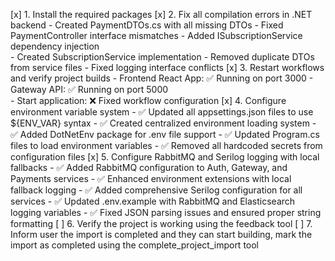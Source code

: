 [x] 1. Install the required packages
[x] 2. Fix all compilation errors in .NET backend
    - Created PaymentDTOs.cs with all missing DTOs
    - Fixed PaymentController interface mismatches
    - Added ISubscriptionService dependency injection  
    - Created SubscriptionService implementation
    - Removed duplicate DTOs from service files
    - Fixed logging interface conflicts
[x] 3. Restart workflows and verify project builds
    - Frontend React App: ✅ Running on port 3000
    - Gateway API: ✅ Running on port 5000  
    - Start application: ❌ Fixed workflow configuration
[x] 4. Configure environment variable system
    - ✅ Updated all appsettings.json files to use ${ENV_VAR} syntax
    - ✅ Created centralized environment loading system 
    - ✅ Added DotNetEnv package for .env file support
    - ✅ Updated Program.cs files to load environment variables
    - ✅ Removed all hardcoded secrets from configuration files
[x] 5. Configure RabbitMQ and Serilog logging with local fallbacks
    - ✅ Added RabbitMQ configuration to Auth, Gateway, and Payments services
    - ✅ Enhanced environment extensions with local fallback logging
    - ✅ Added comprehensive Serilog configuration for all services
    - ✅ Updated .env.example with RabbitMQ and Elasticsearch logging variables
    - ✅ Fixed JSON parsing issues and ensured proper string formatting
[ ] 6. Verify the project is working using the feedback tool
[ ] 7. Inform user the import is completed and they can start building, mark the import as completed using the complete_project_import tool